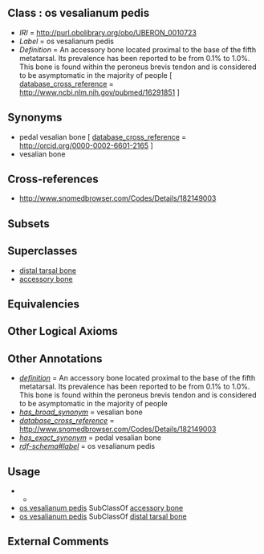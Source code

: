 
## Class : os vesalianum pedis

 * *IRI* = http://purl.obolibrary.org/obo/UBERON_0010723
 * *Label* = os vesalianum pedis
 * *Definition* = An accessory bone located proximal to the base of the fifth metatarsal. Its prevalence has been reported to be from 0.1% to 1.0%. This bone is found within the peroneus brevis tendon and is considered to be asymptomatic in the majority of people [ [database_cross_reference](../../ef/oboInOwl#hasDbXref.md) = http://www.ncbi.nlm.nih.gov/pubmed/16291851 ]

## Synonyms

 * pedal vesalian bone [ [database_cross_reference](../../ef/oboInOwl#hasDbXref.md) = http://orcid.org/0000-0002-6601-2165 ]
 * vesalian bone

## Cross-references

 * http://www.snomedbrowser.com/Codes/Details/182149003

## Subsets


## Superclasses

 * [distal tarsal bone](../../UBERON/21/UBERON_0010721.md)
 * [accessory bone](../../UBERON/22/UBERON_0010722.md)

## Equivalencies


## Other Logical Axioms


## Other Annotations

 * *[definition](../../IAO/15/IAO_0000115.md)* = An accessory bone located proximal to the base of the fifth metatarsal. Its prevalence has been reported to be from 0.1% to 1.0%. This bone is found within the peroneus brevis tendon and is considered to be asymptomatic in the majority of people
 * *[has_broad_synonym](../../ym/oboInOwl#hasBroadSynonym.md)* = vesalian bone
 * *[database_cross_reference](../../ef/oboInOwl#hasDbXref.md)* = http://www.snomedbrowser.com/Codes/Details/182149003
 * *[has_exact_synonym](../../ym/oboInOwl#hasExactSynonym.md)* = pedal vesalian bone
 * *[rdf-schema#label](../../el/rdf-schema#label.md)* = os vesalianum pedis

## Usage

 * -
 * [os vesalianum pedis](../../UBERON/23/UBERON_0010723.md) SubClassOf [accessory bone](../../UBERON/22/UBERON_0010722.md)
 * [os vesalianum pedis](../../UBERON/23/UBERON_0010723.md) SubClassOf [distal tarsal bone](../../UBERON/21/UBERON_0010721.md)

## External Comments

